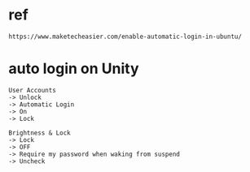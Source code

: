 # ref
```
https://www.maketecheasier.com/enable-automatic-login-in-ubuntu/
```

# auto login on Unity
```
User Accounts
-> Unlock
-> Automatic Login
-> On
-> Lock

Brightness & Lock
-> Lock
-> OFF
-> Require my password when waking from suspend
-> Uncheck
```
